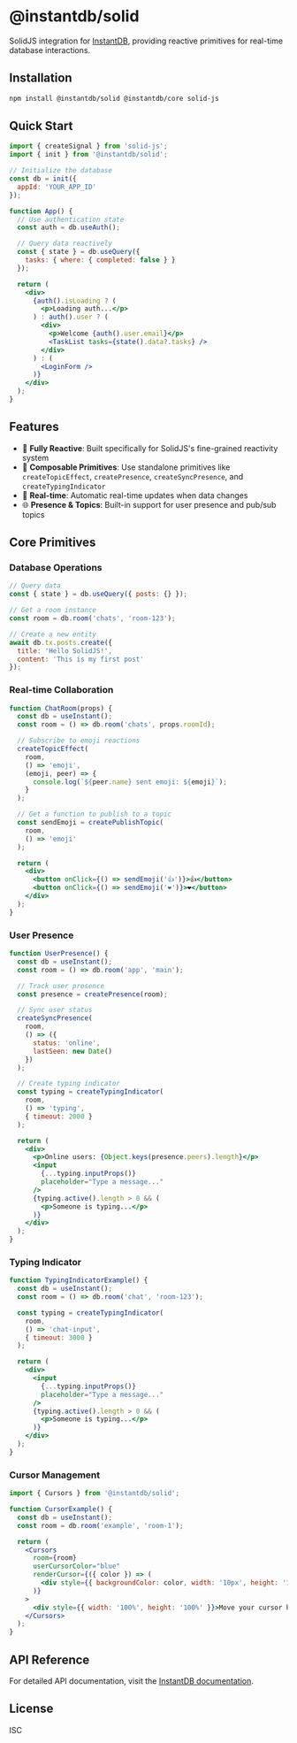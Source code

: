 # @instantdb/solid

SolidJS integration for [InstantDB](https://instantdb.com/), providing reactive primitives for real-time database interactions.

## Installation

```bash
npm install @instantdb/solid @instantdb/core solid-js
```

## Quick Start

```jsx
import { createSignal } from 'solid-js';
import { init } from '@instantdb/solid';

// Initialize the database
const db = init({ 
  appId: 'YOUR_APP_ID' 
});

function App() {
  // Use authentication state
  const auth = db.useAuth();

  // Query data reactively
  const { state } = db.useQuery({ 
    tasks: { where: { completed: false } } 
  });

  return (
    <div>
      {auth().isLoading ? (
        <p>Loading auth...</p>
      ) : auth().user ? (
        <div>
          <p>Welcome {auth().user.email}</p>
          <TaskList tasks={state().data?.tasks} />
        </div>
      ) : (
        <LoginForm />
      )}
    </div>
  );
}
```

## Features

- 🔄 **Fully Reactive**: Built specifically for SolidJS's fine-grained reactivity system
- 🧩 **Composable Primitives**: Use standalone primitives like `createTopicEffect`, `createPresence`, `createSyncPresence`, and `createTypingIndicator`
- 🔌 **Real-time**: Automatic real-time updates when data changes
- 🌐 **Presence & Topics**: Built-in support for user presence and pub/sub topics

## Core Primitives

### Database Operations

```jsx
// Query data
const { state } = db.useQuery({ posts: {} });

// Get a room instance
const room = db.room('chats', 'room-123');

// Create a new entity
await db.tx.posts.create({
  title: 'Hello SolidJS!',
  content: 'This is my first post'
});
```

### Real-time Collaboration

```jsx
function ChatRoom(props) {
  const db = useInstant();
  const room = () => db.room('chats', props.roomId);

  // Subscribe to emoji reactions
  createTopicEffect(
    room,
    () => 'emoji',
    (emoji, peer) => {
      console.log(`${peer.name} sent emoji: ${emoji}`);
    }
  );

  // Get a function to publish to a topic
  const sendEmoji = createPublishTopic(
    room,
    () => 'emoji'
  );

  return (
    <div>
      <button onClick={() => sendEmoji('👍')}>👍</button>
      <button onClick={() => sendEmoji('❤️')}>❤️</button>
    </div>
  );
}
```

### User Presence

```jsx
function UserPresence() {
  const db = useInstant();
  const room = () => db.room('app', 'main');

  // Track user presence
  const presence = createPresence(room);

  // Sync user status
  createSyncPresence(
    room, 
    () => ({ 
      status: 'online',
      lastSeen: new Date()
    })
  );

  // Create typing indicator
  const typing = createTypingIndicator(
    room,
    () => 'typing',
    { timeout: 2000 }
  );

  return (
    <div>
      <p>Online users: {Object.keys(presence.peers).length}</p>
      <input 
        {...typing.inputProps()}
        placeholder="Type a message..."
      />
      {typing.active().length > 0 && (
        <p>Someone is typing...</p>
      )}
    </div>
  );
}
```

### Typing Indicator

```jsx
function TypingIndicatorExample() {
  const db = useInstant();
  const room = () => db.room('chat', 'room-123');

  const typing = createTypingIndicator(
    room,
    () => 'chat-input',
    { timeout: 3000 }
  );

  return (
    <div>
      <input 
        {...typing.inputProps()}
        placeholder="Type a message..."
      />
      {typing.active().length > 0 && (
        <p>Someone is typing...</p>
      )}
    </div>
  );
}
```

### Cursor Management

```jsx
import { Cursors } from '@instantdb/solid';

function CursorExample() {
  const db = useInstant();
  const room = db.room('example', 'room-1');

  return (
    <Cursors
      room={room}
      userCursorColor="blue"
      renderCursor={({ color }) => (
        <div style={{ backgroundColor: color, width: '10px', height: '10px' }} />
      )}
    >
      <div style={{ width: '100%', height: '100%' }}>Move your cursor here!</div>
    </Cursors>
  );
}
```

## API Reference

For detailed API documentation, visit the [InstantDB documentation](https://instantdb.com/docs).

## License

ISC